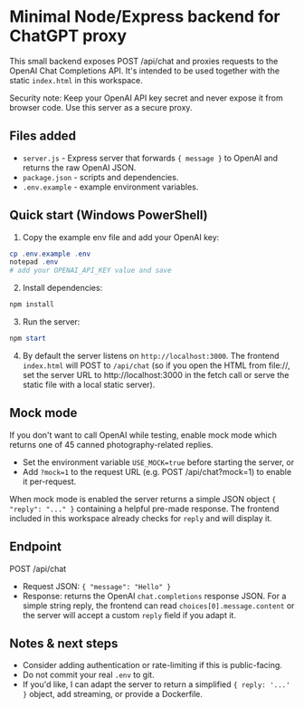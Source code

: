 # Minimal Node/Express backend for ChatGPT proxy

This small backend exposes POST /api/chat and proxies requests to the OpenAI Chat Completions API. It's intended to be used together with the static `index.html` in this workspace.

Security note: Keep your OpenAI API key secret and never expose it from browser code. Use this server as a secure proxy.

## Files added

- `server.js` - Express server that forwards `{ message }` to OpenAI and returns the raw OpenAI JSON.
- `package.json` - scripts and dependencies.
- `.env.example` - example environment variables.

## Quick start (Windows PowerShell)

1. Copy the example env file and add your OpenAI key:

```powershell
cp .env.example .env
notepad .env
# add your OPENAI_API_KEY value and save
```

2. Install dependencies:

```powershell
npm install
```

3. Run the server:

```powershell
npm start
```

4. By default the server listens on `http://localhost:3000`. The frontend `index.html` will POST to `/api/chat` (so if you open the HTML from file://, set the server URL to http://localhost:3000 in the fetch call or serve the static file with a local static server).

Mock mode
---------

If you don't want to call OpenAI while testing, enable mock mode which returns one of 45 canned photography-related replies.

- Set the environment variable `USE_MOCK=true` before starting the server, or
- Add `?mock=1` to the request URL (e.g. POST /api/chat?mock=1) to enable it per-request.

When mock mode is enabled the server returns a simple JSON object `{ "reply": "..." }` containing a helpful pre-made response. The frontend included in this workspace already checks for `reply` and will display it.

## Endpoint

POST /api/chat
- Request JSON: `{ "message": "Hello" }`
- Response: returns the OpenAI `chat.completions` response JSON. For a simple string reply, the frontend can read `choices[0].message.content` or the server will accept a custom `reply` field if you adapt it.

## Notes & next steps
- Consider adding authentication or rate-limiting if this is public-facing.
- Do not commit your real `.env` to git.
- If you'd like, I can adapt the server to return a simplified `{ reply: '...' }` object, add streaming, or provide a Dockerfile.
